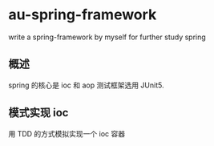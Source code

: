 # au-spring-framework
write a spring-framework by myself for further study spring

## 概述
spring 的核心是 ioc 和 aop
测试框架选用 JUnit5.

## 模式实现 ioc
用 TDD 的方式模拟实现一个 ioc 容器